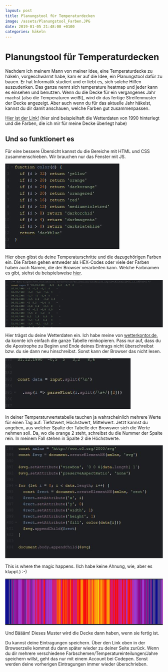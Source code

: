 ```yaml
---
layout: post
title: Planungstool für Temperaturdecken
image: /assets/Planungstool_Farben.JPG
date: 2019-01-05 21:48:00 +0100
categories: häkeln
---
```


# Planungstool für Temperaturdecken

Nachdem ich meinem Mann von meiner Idee, eine Temperaturdecke zu häkeln, vorgeschwärmt habe, kam er auf die Idee, ein Planungstool dafür zu bauen. Er hat Informatik studiert und er liebt es, sich solche Hilfen auszudenken. Das ganze nennt sich temperature heatmap und jeder kann es einsehen und benutzen.
Wenn du die Decke für ein vergangenes Jahr machst (also die Temperaturen weißt), wird dir das fertige Streifenmuster der Decke angezeigt. Aber auch wenn du für das aktuelle Jahr häkelst, kannst du dir damit anschauen, welche Farben gut zusammenpassen.

[Hier ist der Link!](https://codepen.io/anon/pen/WLMXYV?editors=0010) (hier sind beispielhaft die Wetterdaten von 1990 hinterlegt und die Farben, die ich mir für meine Decke überlegt habe)

## Und so funktionert es

Für eine bessere Übersicht kannst du die Bereiche mit HTML und CSS zusammenschieben. Wir brauchen nur das Fenster mit JS.



![Bild Planungstool_Temperaturbereich-Farbname](/assets/Planungstool_Temperaturbereich-Farbname.JPG)

Hier oben gibst du deine Temperaturschritte und die dazugehörigen Farben ein. Die Farben gehen entweder als HEX-Codes oder viele der Farben haben auch Namen, die der Browser verarbeiten kann. Welche Farbnamen es gibt, siehst du beispielsweise [hier](https://www.w3schools.com/tags/ref_colornames.asp).



![Bild Planungstool_Wertetabelle.JPG](/assets/Planungstool_Wertetabelle.JPG)

Hier trägst du deine Wetterdaten ein. Ich habe meine von [wetterkontor.de](https://www.wetterkontor.de/), da konnte ich einfach die ganze Tabelle reinkopieren. Pass nur auf, dass du die Apostrophe zu Beginn und Ende deines Eintrags nicht überschreibst bzw. du sie dann neu hinschreibst. Sonst kann der Browser das nicht lesen.



![Bild Planungstool_Spalte-angeben.JPG](/assets/Planungstool_Spalte-angeben.JPG)

In deiner Temperaturwertetabelle tauchen ja wahrscheinlich mehrere Werte für einen Tag auf: Tiefstwert, Höchstwert, Mittelwert. Jetzt kannst du angeben, aus welcher Spalte der Tabelle der Browswer sich die Werte nehmen soll. Da, wo die orange 2 steht, schreibst du die Nummer der Spalte rein. In meinem Fall stehen in Spalte 2 die Höchstwerte.



![Bild Planungstool_Funktion.JPG](/assets/Planungstool_Funktion.JPG)

This is where the magic happens. (Ich habe keine Ahnung, wie, aber es klappt.) :-)



![Bild Planungstool_Farben.JPG](/assets/Planungstool_Farben.JPG)

Und Bäääm! Dieses Muster wird die Decke dann haben, wenn sie fertig ist. 

Du kannst deine Eintragungen speichern. Über den Link oben in der Browserzeile kommst du dann später wieder zu deiner Seite zurück. Wenn du dir mehrere verschiedene Farbschemen/Temperatureinteilungen/Jahre speichern willst, geht das nur mit einem Account bei Codepen. Sonst werden deine vorherigen Eintragungen immer wieder überschrieben.
